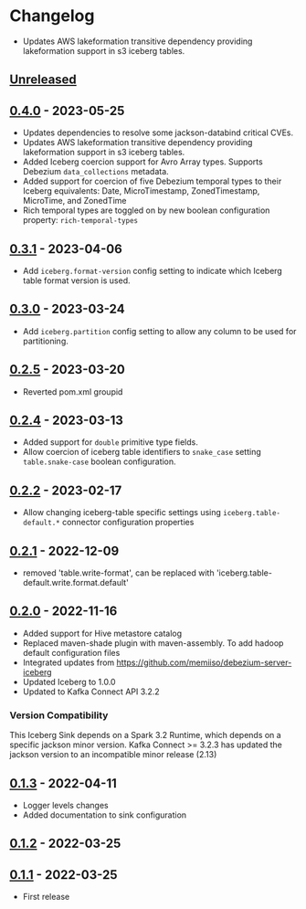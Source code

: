 # Changelog

-   Updates AWS lakeformation transitive dependency providing lakeformation support in s3 iceberg tables.

## [Unreleased]

## [0.4.0] - 2023-05-25

-   Updates dependencies to resolve some jackson-databind critical CVEs.
-   Updates AWS lakeformation transitive dependency providing lakeformation support in s3 iceberg tables.
-   Added Iceberg coercion support for Avro Array<Struct> types. Supports Debezium `data_collections` metadata.
-   Added support for coercion of five Debezium temporal types to their Iceberg equivalents: Date, MicroTimestamp, ZonedTimestamp, MicroTime, and ZonedTime
-   Rich temporal types are toggled on by new boolean configuration property: `rich-temporal-types`

## [0.3.1] - 2023-04-06

-   Add `iceberg.format-version` config setting to indicate which Iceberg table format version is used.

## [0.3.0] - 2023-03-24

-   Add `iceberg.partition` config setting to allow any column to be used for partitioning.

## [0.2.5] - 2023-03-20

-   Reverted pom.xml groupid

## [0.2.4] - 2023-03-13

-   Added support for `double` primitive type fields.
-   Allow coercion of iceberg table identifiers to `snake_case` setting `table.snake-case` boolean configuration.

## [0.2.2] - 2023-02-17

-   Allow changing iceberg-table specific settings using `iceberg.table-default.*` connector configuration properties

## [0.2.1] - 2022-12-09

-   removed 'table.write-format', can be replaced with 'iceberg.table-default.write.format.default'

## [0.2.0] - 2022-11-16

-   Added support for Hive metastore catalog
-   Replaced maven-shade plugin with maven-assembly. To add hadoop default configuration files
-   Integrated updates from <https://github.com/memiiso/debezium-server-iceberg>
-   Updated Iceberg to 1.0.0
-   Updated to Kafka Connect API 3.2.2

### Version Compatibility

This Iceberg Sink depends on a Spark 3.2 Runtime, which depends on a specific jackson minor version.
Kafka Connect >= 3.2.3 has updated the jackson version to an incompatible minor release (2.13)

## [0.1.3] - 2022-04-11

-   Logger levels changes
-   Added documentation to sink configuration

## [0.1.2] - 2022-03-25

## [0.1.1] - 2022-03-25

-   First release

[Unreleased]: https://github.com/getindata/kafka-connect-iceberg-sink/compare/0.4.0...HEAD

[0.4.0]: https://github.com/getindata/kafka-connect-iceberg-sink/compare/0.3.1...0.4.0

[0.3.1]: https://github.com/getindata/kafka-connect-iceberg-sink/compare/0.3.0...0.3.1

[0.3.0]: https://github.com/getindata/kafka-connect-iceberg-sink/compare/0.2.5...0.3.0

[0.2.5]: https://github.com/getindata/kafka-connect-iceberg-sink/compare/0.2.4...0.2.5

[0.2.4]: https://github.com/getindata/kafka-connect-iceberg-sink/compare/0.2.2...0.2.4

[0.2.2]: https://github.com/getindata/kafka-connect-iceberg-sink/compare/0.2.1...0.2.2

[0.2.1]: https://github.com/getindata/kafka-connect-iceberg-sink/compare/0.2.0...0.2.1

[0.2.0]: https://github.com/getindata/kafka-connect-iceberg-sink/compare/0.1.3...0.2.0

[0.1.3]: https://github.com/getindata/kafka-connect-iceberg-sink/compare/0.1.2...0.1.3

[0.1.2]: https://github.com/getindata/kafka-connect-iceberg-sink/compare/0.1.1...0.1.2

[0.1.1]: https://github.com/getindata/kafka-connect-iceberg-sink/compare/1190003ddc686273cb9ad28ce7dd2d8e458471d7...0.1.1
